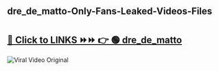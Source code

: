
 ## dre_de_matto-Only-Fans-Leaked-Videos-Files

# <h2><a href="https://mediaupload.pro?dre_de_matto">🔗 Click to LINKS ⏩⏩ 👉 🟢 dre_de_matto </a></h2>

<a href="https://mediaupload.pro?dre_de_matto" rel="nofollow" data-target="animated-image.originalLink"><img src="https://i.ibb.co.com/xMMVF88/686577567.gif" alt="Viral Video Original" style="max-width: 100%; display: inline-block;" data-target="animated-image.originalImage"></a>